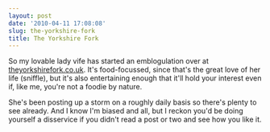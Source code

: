 ```yaml
---
layout: post
date: '2010-04-11 17:08:08'
slug: the-yorkshire-fork
title: The Yorkshire Fork
---
```


So my lovable lady vife has started an emblogulation over at [theyorkshirefork.co.uk][tyf]. It's food-focussed, since that's the great love of her life (sniffle), but it's also entertaining enough that it'll hold your interest even if, like me, you're not a foodie by nature.

She's been posting up a storm on a roughly daily basis so there's plenty to see already. And I know I'm biased and all, but I reckon you'd be doing yourself a disservice if you didn't read a post or two and see how you like it.

[tyf]: http://theyorkshirefork.co.uk